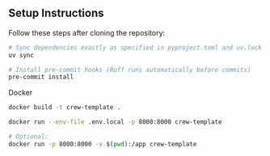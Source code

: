 ## Setup Instructions

Follow these steps after cloning the repository:

```bash
# Sync dependencies exactly as specified in pyproject.toml and uv.lock
uv sync

# Install pre-commit hooks (Ruff runs automatically before commits)
pre-commit install
```
Docker
```bash
docker build -t crew-template .

docker run --env-file .env.local -p 8000:8000 crew-template

# Optional:
docker run -p 8000:8000 -v $(pwd):/app crew-template
```
